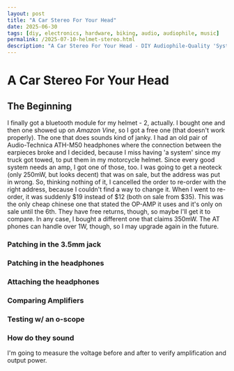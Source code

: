 ```yaml
---
layout: post
title: "A Car Stereo For Your Head"
date: 2025-06-30
tags: [diy, electronics, hardware, biking, audio, audiophile, music]
permalink: /2025-07-10-helmet-stereo.html
description: "A Car Stereo For Your Head - DIY Audiophile-Quality 'System' for your motorcycle helmet"
---
```


# A Car Stereo For Your Head

## The Beginning

I finally got a bluetooth module for my helmet - 2, actually.  I bought one and then one showed up on *Amazon Vine*, so I got a free one (that doesn't work properly).  The one that does sounds kind of janky.  I had an old pair of Audio-Technica ATH-M50 headphones where the connection between the earpieces broke and I decided, because I miss having 'a system' since my truck got towed, to put them in my motorcycle helmet.  Since every good system needs an amp, I got one of those, too.  I was going to get a neoteck (only 250mW, but looks decent) that was on sale, but the address was put in wrong.  So, thinking nothing of it, I cancelled the order to re-order with the right address, because I couldn't find a way to change it.  When I went to re-order, it was suddenly $19 instead of $12 (both on sale from $35).  This was the only cheap chinese one that stated the OP-AMP it uses and it's only on sale until the 6th.  They have free returns, though, so maybe I'll get it to compare.  In any case, I bought a different one that claims 350mW.  The AT phones can handle over 1W, though, so I may upgrade again in the future.

### Patching in the 3.5mm jack

### Patching in the headphones

### Attaching the headphones

### Comparing Amplifiers

### Testing w/ an o-scope

### How do they sound

I'm going to measure the voltage before and after to verify amplification and output power.